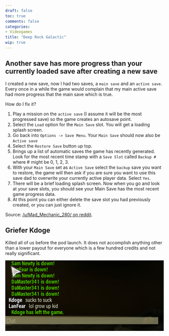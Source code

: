 ```yaml
---
draft: false
toc: true
comments: false
categories:
- Videogames
title: "Deep Rock Galactic"
wip: true
---
```


## Another save has more progress than your currently loaded save after creating a new save
I created a new save, now I had two saves, a `main save` and an `active save`.
Every once in a while the game would complain that my main active save had more
progress that the main save which is true.

How do I fix it?

1. Play a mission on the `active save` (I assume it will be the most progressed save) so the game creates an autosave point.
2. Select the `Load` option for the `Main Save` slot. You will get a loading splash screen.
3. Go back into `Options -> Save Menu`. Your `Main Save` should now also be `Active save`
4. Select the `Restore Save` button up top.
5. Brings up a list of automatic saves the game has recently generated. Look for
   the most recent time stamp with a `Save Slot` called `Backup #` where # might
   be 0, 1, 2, 3.
6. With your `Main Save` set as `Active Save` select the `backup` save you want
   to restore, the game will then ask if you are sure you want to use this save
   dad to overwrite your currently active player data. Select `Yes`.
7. There will be a brief loading splash screen. Now when you go and look at your
   save slots, you should see your Main Save has the most recent game progress
   data.
8. At this point you can either delete the save slot you had previously created,
   or you can just ignore it.

Source: [/u/Mad_Mechanic_280/ on reddit][save-src].

[save-src]: https://www.reddit.com/r/DeepRockGalactic/comments/n0xae4/main_save_vs_active_save_and_updating_existing/h1cfltb/

## Griefer Kdoge
Killed all of us before the pod launch. It does not accomplish anything other
than a lower payout for everyone which is a few hundred credits and not really
significant.

![](kdoge.png)
